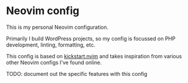 # Neovim config

This is my personal Neovim configuration.

Primarily I build WordPress projects, so my config is focussed on PHP development,
linting, formatting, etc.

This config is based on [kickstart.nvim](https://github.com/nvim-lua/kickstart.nvim)
and takes inspiration from various other Neovim configs I've found online.

TODO: document out the specific features with this config

